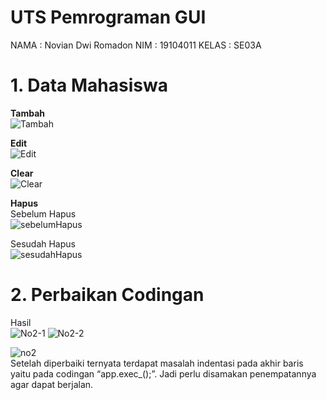 # UTS Pemrograman GUI
NAMA  : Novian Dwi Romadon
NIM   : 19104011
KELAS : SE03A

# 1. Data Mahasiswa
**Tambah**\
![Tambah](https://user-images.githubusercontent.com/72422164/120764854-cba47c00-c542-11eb-9218-8e98d228d3f6.PNG)

**Edit**\
![Edit](https://user-images.githubusercontent.com/72422164/120764933-deb74c00-c542-11eb-9aeb-5adc12b55e0c.PNG)

**Clear**\
![Clear](https://user-images.githubusercontent.com/72422164/120764959-e840b400-c542-11eb-89fc-0521bc264355.PNG)

**Hapus**\
Sebelum Hapus\
![sebelumHapus](https://user-images.githubusercontent.com/72422164/120765049-01e1fb80-c543-11eb-8c8a-c99cf7a2a929.PNG)

Sesudah Hapus\
![sesudahHapus](https://user-images.githubusercontent.com/72422164/120765074-08707300-c543-11eb-9736-76f5387a98bc.PNG)

# 2. Perbaikan Codingan
Hasil\
![No2-1](https://user-images.githubusercontent.com/72422164/120765151-1cb47000-c543-11eb-9bd5-2825d9f95631.PNG)
![No2-2](https://user-images.githubusercontent.com/72422164/120765158-1de59d00-c543-11eb-9283-39b7a9bbe941.PNG)

![no2](https://user-images.githubusercontent.com/72422164/120765194-29d15f00-c543-11eb-901e-87b54fd7487f.PNG)\
Setelah diperbaiki ternyata terdapat masalah indentasi pada akhir baris yaitu pada codingan “app.exec_();”. Jadi perlu disamakan penempatannya agar dapat berjalan.

